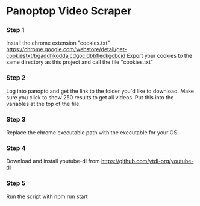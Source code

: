 
# Panoptop Video Scraper

  

### Step 1
Install the chrome extension "cookies.txt"
https://chrome.google.com/webstore/detail/get-cookiestxt/bgaddhkoddajcdgocldbbfleckgcbcid
Export your cookies to the same directory as this project and call the file "cookies.txt"

### Step 2
Log into panopto and get the link to the folder you'd like to download. Make sure you click to show 250 results to get all videos.
Put this into the variables at the top of the file.

### Step 3
Replace the chrome executable path with the executable for your OS

### Step 4
Download and install youtube-dl from https://github.com/ytdl-org/youtube-dl

### Step 5
Run the script with npm run start
